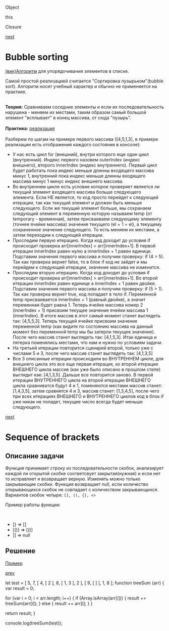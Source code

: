 Object

this

Closure


<a href="02.md">next</a>

<h1>Bubble sorting</h1>

<div>
<a href="https://ru.wikipedia.org/wiki/%D0%90%D0%BB%D0%B3%D0%BE%D1%80%D0%B8%D1%82%D0%BC_%D1%81%D0%BE%D1%80%D1%82%D0%B8%D1%80%D0%BE%D0%B2%D0%BA%D0%B8">(вик)Алгоритм</a> для упорядочивания элементов в списке.

<br/>

Самой простой реализацией считается "Сортировка пузырьком"(bubble sort). Алгоритм носит учебный характер и обычно не применяется на практике.

<br/>

<div>
<strong>Теория:</strong> Сравниваем соседние элементы и если их последовательность нарушена - меняем их местами,
таким образом самый большой элемент "всплывает" в конец массива, от сюда "пузырь".
</div>

<br/>

<div>
<strong>Практика:</strong> <a href="https://codepen.io/paawel/pen/oEwRVQ?editors=0012">реализация</a>
</div>


<br/>

<div>
Разберем по шагам на примере первого массива ([4,5,1,3], в примере реализации есть отображения каждого состояния в консоле):

<ul>
<li>
У нас есть цикл for (внешний), внутри которого еще один цикл (внутренний).
Индекс первого назовем outerIndex (индекс внешнего), второго innerIndex (индекс внутреннего).
Первый цикл будет работать пока индекс меньше длинны входящего массива минус 1,
внутренний пока индекс меньше длинны входящего массива минус 1 минус индекс внешнего массива.
</li>
<li>
Во внутреннем цикле есть условие которое проверяет является ли текущий элемент входящего массива больше следующего элемента.
Если НЕ является, то код просто перейдет к следующей итерации, так как текущий элемент и должен быть меньше следующего.
Если же текущий элемент больше, мы сохранаем следующий элемент в переменную которую называем temp (от temporary - временная),
затем присваиваем следующему элементу (точнее ячейке массива) значение текущего (el + 1 = el), а текущему сохраненное значение следующего.
То есть меняем их местами, а затем переходим к следующей итерации.
</li>
<li>
Проследим первую итерацию. Когда код доходит до условия if происходит проверка arr[innerIndex] > arr[innerIndex+1].
В первой итерации innerIndex равен нулю а innerIndex + 1 равен единице. Подставим значения первого массива и получим проверку:
if (4 > 5). Так как проверка вернет false, то в блок if код не зайдет и мы перейдем к следующей итерации, значение массива не изменится.
</li>
<li>
Проследим вторую итерацию. Когда код доходит до условия if происходит проверка arr[innerIndex] > arr[innerIndex+1].
Во второй итерации innerIndex равен единице а innerIndex + 1 равен двойке. Подставим значения первого массива и получим проверку:
if (5 > 1). Так как проверка вернет true, код попадает в тело if. Переменной temp присваивается innerIndex + 1 (равный двойке),
а значит переменная будет равна 1. Теперь ячейке массива номер 2 (innerIndex + 1) присвоим текущее значение ячейки массива 1 (innerIndex).
В итоге массив в этот самый момент станет выглядеть так: [4,5,5,3]. Теперь текущей ячейке присвоим значение переменной temp
(как видите по состоянию массива на данный момент без переменной temp мы бы затерли текущее значение).
После чего массив станет выглядеть так: [4,1,5,3]. Итак единица и пятерка поменялись местами, что нам и нужно по условиям задачи.
</li>
<li>
На третьей итерации повторится сценарий второй, только уже с числами 5 и 3, после чего массив станет выглядеть так: [4,1,3,5]
</li>
<li>
Все 3 описанные итерации происходили во ВНУТРЕННЕМ цикле, для внешнего цикла это все еще первая итерация,
ко второй итерации ВНЕШНЕГО цикла массив (как уже было описано в прошлом степе) выглядит как: [4,1,3,5]. Дальше все повторится заново.
В первой итерации ВНУТРЕННЕГО цикла на второй итерации ВНЕШНЕГО цикла сравниватся будут 4 и 1, поменяются местами массив станет: [1,4,3,5],
затем сравнятся 4 и 3, массив станет: [1,3,4,5], после чего при всех итерациях ВНЕШНЕГО и ВНУТРЕННЕГО циклов код в блок if уже никак не попадет,
текущее число всегда будет меньше следующего.
</li>
</ul>

</div>

</div>



<a href="03.md">next</a>

<h1>Sequence of brackets</h1>

<h2>Описание задачи</h2>
<div>
Функция принимает строку из последовательности скобок,
анализирует каждой ли открытой скобке соответсвует закрытая(нужная) и
если нет то исправляет и возвращает верную. Изменять можно только закрывающие скобки.
Функция возвращает null, если количество открывающихся скобок не совпадает с количеством закрывающихся.
Вариантов скобок четыре: <code>[], (), {}, <></code>

<br/>

Пример работы функции:

<br/>
<ul>
<li>
    [} => []
</li>
<li>
    [()} => [()]
</li>
<li>
    ]] => null
</li>
</ul>

</div>

<h2>Решение</h2>
<div>
<a href="https://codepen.io/paawel/pen/KQvGbz?editors=0002">Пример</a>
</div>

</div>


<a href="01.md">prev</a>




let test = [
                5,
                7,
                [
                  4,
                  [ 2 ],
                  8,
                  [ 1, 3 ],
                  2
                ],
                [
                  9,
                  [ ]
                ],
                1,
                8
           ];
function treeSum (arr) {
  var result = 0;

  for (var i = 0; i < arr.length; i++) {
    if (Array.isArray(arr[i])) {
      result += treeSum(arr[i]);
    } else {
      result += arr[i];
    }
  }

  return result;
}

console.log(treeSum(test));